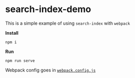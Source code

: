 # search-index-demo

This is a simple example of using `search-index` with `webpack`

**Install**

`npm i`


**Run**

`npm run serve`

Webpack config goes in [`webpack.config.js`](webpack.config.js)
